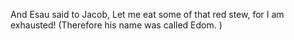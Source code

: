 And Esau said to Jacob, Let me eat some of that red stew, for I am exhausted! (Therefore his name was called Edom. )
